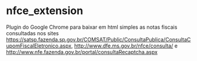 # nfce_extension

Plugin do Google Chrome para baixar em html simples as notas fiscais consultadas nos sites https://satsp.fazenda.sp.gov.br/COMSAT/Public/ConsultaPublica/ConsultaCupomFiscalEletronico.aspx, http://www.dfe.ms.gov.br/nfce/consulta/ e http://www.nfe.fazenda.gov.br/portal/consultaRecaptcha.aspx